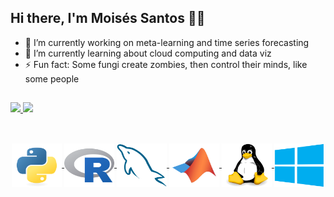 ## Hi there, I'm Moisés Santos 🐱‍💻

- 🔭 I’m currently working on meta-learning and time series forecasting
- 🌱 I’m currently learning about cloud computing and data viz
- ⚡ Fun fact: Some fungi create zombies, then control their minds, like some people

##

 <div>
  <a href="https://github.com/moisesrsantos">
  <img height="150em" src="https://github-readme-stats.vercel.app/api?username=moisesrsantos&show_icons=true&theme=monokai&include_all_commits=true&count_private=true"/>
  <img height="150em" src="https://github-readme-stats.vercel.app/api/top-langs/?username=moisesrsantos&layout=compact&langs_count=7&theme=monokai"/>
</div>
  
  ##
  
  <div style="text-align:center; display: inline_block"><br>
  <img align="center" alt="Moises-Python" height="70" width="80" src="https://raw.githubusercontent.com/devicons/devicon/master/icons/python/python-original.svg">
  <img align="center" alt="Moises-R" height="70" width="80" src="https://github.com/devicons/devicon/blob/master/icons/r/r-original.svg">
  <img align="center" alt="Moises-Mysql" height="70" width="80" src="https://github.com/devicons/devicon/blob/master/icons/mysql/mysql-original.svg">
  <img align="center" alt="Moises-Matlab" height="70" width="80" src="https://github.com/devicons/devicon/blob/master/icons/matlab/matlab-original.svg">
  <img align="center" alt="Moises-linux" height="70" width="80" src="https://github.com/devicons/devicon/blob/master/icons/linux/linux-original.svg">
  <img align="center" alt="Moises-windows" height="70" width="80" src="https://github.com/devicons/devicon/blob/master/icons/windows8/windows8-original.svg">
</div>
